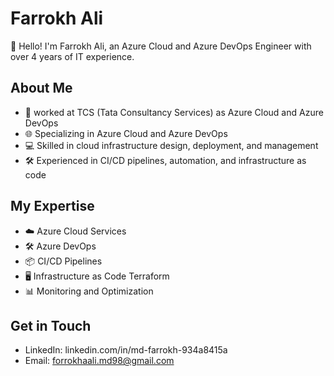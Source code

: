 
# Farrokh Ali

👋 Hello! I'm Farrokh Ali, an Azure Cloud and Azure DevOps Engineer with over 4 years of IT experience. 

## About Me

- 💼 worked at TCS (Tata Consultancy Services) as Azure Cloud and Azure DevOps
- 🌐 Specializing in Azure Cloud and Azure DevOps
- 💻 Skilled in cloud infrastructure design, deployment, and management
- 🛠️ Experienced in CI/CD pipelines, automation, and infrastructure as code

## My Expertise

- ☁️ Azure Cloud Services
- 🛠️ Azure DevOps
- 📦 CI/CD Pipelines
- 🖥️ Infrastructure as Code Terraform
- 📊 Monitoring and Optimization

## Get in Touch

- LinkedIn: linkedin.com/in/md-farrokh-934a8415a
- Email: forrokhaali.md98@gmail.com

